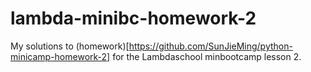 # lambda-minibc-homework-2
My solutions to (homework)[https://github.com/SunJieMing/python-minicamp-homework-2] for the Lambdaschool minbootcamp lesson 2.